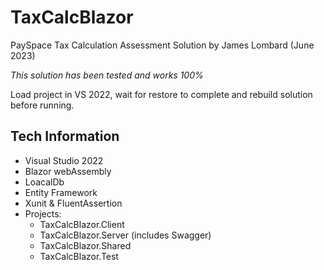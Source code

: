 # TaxCalcBlazor
PaySpace Tax Calculation Assessment Solution
by James Lombard (June 2023)

*This solution has been tested and works 100%*

Load project in VS 2022, wait for restore to complete and rebuild solution before running.

## Tech Information
- Visual Studio 2022
- Blazor webAssembly
- LoacalDb
- Entity Framework
- Xunit & FluentAssertion
- Projects:
  - TaxCalcBlazor.Client
  - TaxCalcBlazor.Server (includes Swagger)
  - TaxCalcBlazor.Shared
  - TaxCalcBlazor.Test
